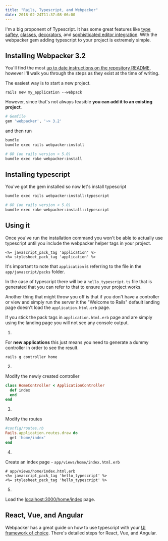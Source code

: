 ```yaml
---
title: "Rails, Typescript, and Webpacker"
date: 2018-02-24T11:37:08-06:00
---
```


I'm a big proponent of Typescript. It has some great features like [type saftey](https://www.typescriptlang.org/docs/handbook/basic-types.html), [classes](https://www.typescriptlang.org/docs/handbook/classes.html), [decorators](https://www.typescriptlang.org/docs/handbook/decorators.html), and [sophisticated editor integration](https://code.visualstudio.com/docs/languages/typescript). With the webpacker gem adding typescript to your project is extremely simple.

## Installing Webpacker 3.2

You'll find the most [up to date instructions on the repository README](https://github.com/rails/webpacker#installation), however I'll walk you through the steps as they exist at the time of writing.

The easiest way is to start a new project.

`rails new my_application --webpack`

However, since that's not always feasible **you can add it to an existing project**.

```ruby
# Gemfile
gem 'webpacker', '~> 3.2'
```

and then run

```bash
bundle
bundle exec rails webpacker:install

# OR (on rails version < 5.0)
bundle exec rake webpacker:install
```


## Installing typescript
You've got the gem installed so now let's install typescript


```bash
bundle exec rails webpacker:install:typescript

# OR (on rails version < 5.0)
bundle exec rake webpacker:install::typescript
```

## Using it
Once you've run the installation command you won't be able to actually use typescript until you include the webpacker helper tags in your project.

```
<%= javascript_pack_tag 'application' %>
<%= stylesheet_pack_tag 'application' %>
```

It's important to note that `application` is referring to the file in the `app/javascript/packs` folder.

In the case of typescript there will be a `hello_typescript.ts` file that is generated that you can refer to that to ensure your project works.

Another thing that might throw you off is that if you don't have a controller or view and simply run the server it the "Welcome to Rails" default landing page doesn't load the `application.html.erb` page.

If you stick the pack tags in `application.html.erb` page and are simply using the landing page you will not see any console output.

1.
For **new applications** this just means you need to generate a dummy controller in order to see the result.

`rails g controller home`

2.
Modify the newly created controller

```ruby
class HomeController < ApplicationController
  def index
  end
end
```

3.
 Modify the routes

```ruby
#config/routes.rb
Rails.application.routes.draw do
  get 'home/index'
end
```

4.
Create an index page - `app/views/home/index.html.erb`

```
# app/views/home/index.html.erb
<%= javascript_pack_tag 'hello_typescript' %>
<%= stylesheet_pack_tag 'hello_typescript' %>
```

5.
Load the <a href="localhost:3000/home/index">localhost:3000/home/index</a> page.


## React, Vue, and Angular

Webpacker has a great guide on how to use typescript with your [UI framework of choice](https://github.com/rails/webpacker/blob/master/docs/typescript.md). There's detailed steps for React, Vue, and Angular.
